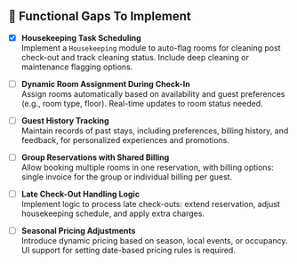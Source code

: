 ## 🔶 Functional Gaps To Implement

- [x] **Housekeeping Task Scheduling**  
  Implement a `Housekeeping` module to auto-flag rooms for cleaning post check-out and track cleaning status. Include deep cleaning or maintenance flagging options.

- [ ] **Dynamic Room Assignment During Check-In**  
  Assign rooms automatically based on availability and guest preferences (e.g., room type, floor). Real-time updates to room status needed.

- [ ] **Guest History Tracking**  
  Maintain records of past stays, including preferences, billing history, and feedback, for personalized experiences and promotions.

- [ ] **Group Reservations with Shared Billing**  
  Allow booking multiple rooms in one reservation, with billing options: single invoice for the group or individual billing per guest.

- [ ] **Late Check-Out Handling Logic**  
  Implement logic to process late check-outs: extend reservation, adjust housekeeping schedule, and apply extra charges.

- [ ] **Seasonal Pricing Adjustments**  
  Introduce dynamic pricing based on season, local events, or occupancy. UI support for setting date-based pricing rules is required.
